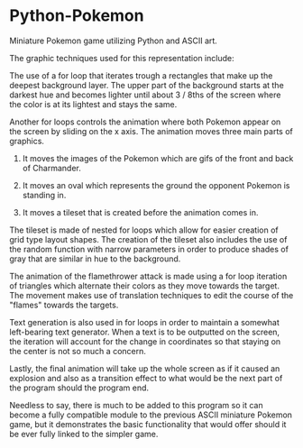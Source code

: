 # Python-Pokemon
 Miniature Pokemon game utilizing Python and ASCII art.

The graphic techniques used for this representation include:

The use of a for loop that iterates trough a rectangles that make up the deepest background layer. The upper part of the background starts at the darkest hue and becomes lighter until about 3 / 8ths of the screen where the color is at its lightest and stays the same.

Another for loops controls the animation where both Pokemon appear on the screen by sliding on the x axis. The animation moves three main parts of graphics.

1. It moves the images of the Pokemon which are gifs of the front and back of Charmander.

2. It moves an oval which represents the ground the opponent Pokemon is standing in.

3. It moves a tileset that is created before the animation comes in. 

The tileset is made of nested for loops which allow for easier creation of grid type layout shapes. The creation of the tileset also includes the use of the random function with narrow parameters in order to produce shades of gray that are similar in hue to the background.

The animation of the flamethrower attack is made using a for loop iteration of triangles which alternate their colors as they move towards the target. The movement makes use of translation techniques to edit the course of the "flames"  towards the targets.

Text generation is also used in for loops in order to maintain a somewhat left-bearing text generator. When a text is to be outputted on the screen, the iteration will account for the change in coordinates so that staying on the center is not so much a concern.

Lastly, the final animation will take up the whole screen as if it caused an explosion and also as a transition effect to what would be the next part of the program should the program end.

Needless to say, there is much to be added to this program so it can become a fully compatible module to the previous ASCII miniature Pokemon game, but it demonstrates the basic functionality that would offer should it be ever fully linked to the simpler game.
